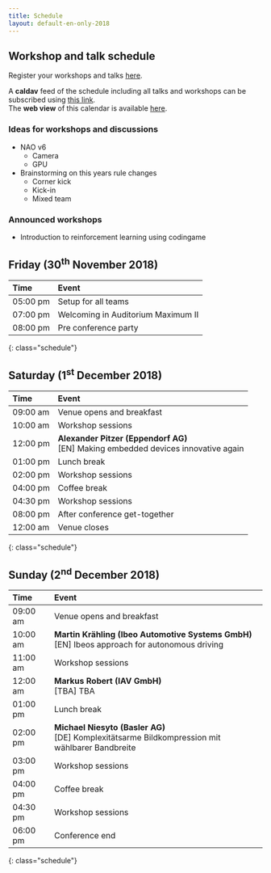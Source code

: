 ```yaml
---
title: Schedule
layout: default-en-only-2018
---
```


## Workshop and talk schedule

Register your workshops and talks <a href="https://rohow.de/mopad">here</a>.

A **caldav** feed of the schedule including all talks and workshops can be subscribed using [this link](webcal://hulks.dual.tuhh.de/nextcloud/remote.php/dav/public-calendars/jmCyA4Z8MPr8tnkZ?export).  
The **web view** of this calendar is available [here](https://hulks.dual.tuhh.de/nextcloud/index.php/apps/calendar/p/jmCyA4Z8MPr8tnkZ/RoHOW-2018).

### Ideas for workshops and discussions  

- NAO v6
  - Camera
  - GPU
- Brainstorming on this years rule changes
  - Corner kick
  - Kick-in
  - Mixed team

### Announced workshops

- Introduction to reinforcement learning using codingame

## Friday (30<sup>th</sup> November 2018)

| Time     | Event                              |
| :------  | :-------                           |
| 05:00 pm | Setup for all teams                |
| 07:00 pm | Welcoming in Auditorium Maximum II |
| 08:00 pm | Pre conference party               |
{: class="schedule"}

## Saturday (1<sup>st</sup> December 2018)

| Time     | Event                                                                                  |
| :------  | :-------                                                                               |
| 09:00 am | Venue opens and breakfast                                                              |
| 10:00 am | Workshop sessions                                                                      |
| 12:00 pm | **Alexander Pitzer (Eppendorf AG)** <br> [EN] Making embedded devices innovative again |
| 01:00 pm | Lunch break                                                                            |
| 02:00 pm | Workshop sessions                                                                      |
| 04:00 pm | Coffee break                                                                           |
| 04:30 pm | Workshop sessions                                                                      |
| 08:00 pm | After conference get-together                                                          |
| 12:00 am | Venue closes                                                                           |
{: class="schedule"}

## Sunday (2<sup>nd</sup> December 2018)

| Time     | Event                                                                                               |
| :------  | :-------                                                                                            |
| 09:00 am | Venue opens and breakfast                                                                           |
| 10:00 am | **Martin Krähling (Ibeo Automotive Systems GmbH)** <br> [EN] Ibeos approach for autonomous driving  |
| 11:00 am | Workshop sessions                                                                                   |
| 12:00 am | **Markus Robert (IAV GmbH)** <br> [TBA] TBA                                                         |
| 01:00 pm | Lunch break                                                                                         |
| 02:00 pm | **Michael Niesyto (Basler AG)** <br> [DE] Komplexitätsarme Bildkompression mit wählbarer Bandbreite |
| 03:00 pm | Workshop sessions                                                                                   |
| 04:00 pm | Coffee break                                                                                        |
| 04:30 pm | Workshop sessions                                                                                   |
| 06:00 pm | Conference end                                                                                      |
{: class="schedule"}
